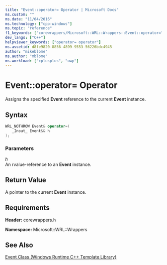 ```yaml
---
title: "Event::operator= Operator | Microsoft Docs"
ms.custom: ""
ms.date: "11/04/2016"
ms.technology: ["cpp-windows"]
ms.topic: "reference"
f1_keywords: ["corewrappers/Microsoft::WRL::Wrappers::Event::operator="]
dev_langs: ["C++"]
helpviewer_keywords: ["operator= operator"]
ms.assetid: d8fe9820-8856-4899-9553-56226bdc4945
author: "mikeblome"
ms.author: "mblome"
ms.workload: ["cplusplus", "uwp"]
---
```

# Event::operator= Operator
Assigns the specified **Event** reference to the current **Event** instance.  
  
## Syntax  
  
```cpp  
WRL_NOTHROW Event& operator=(  
   _Inout_ Event&& h  
);  
```  
  
### Parameters  
 *h*  
 An rvalue-reference to an **Event** instance.  
  
## Return Value  
 A pointer to the current **Event** instance.  
  
## Requirements  
 **Header:** corewrappers.h  
  
 **Namespace:** Microsoft::WRL::Wrappers  
  
## See Also  
 [Event Class (Windows Runtime C++ Template Library)](../windows/event-class-windows-runtime-cpp-template-library.md)